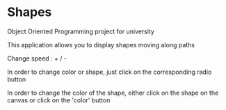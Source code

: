 # Shapes
<p>Object Oriented Programming project for university</p>
<p>This application allows you to display shapes moving along paths</p>
<p>Change speed : + / -</p>
<p>In order to change color or shape, just click on the corresponding radio button</p>
<p>In order to change the color of the shape, either click on the shape on the canvas or click on the 'color' button</p>


